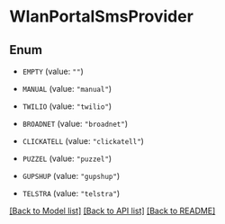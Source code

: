 # WlanPortalSmsProvider

## Enum


* `EMPTY` (value: `""`)

* `MANUAL` (value: `"manual"`)

* `TWILIO` (value: `"twilio"`)

* `BROADNET` (value: `"broadnet"`)

* `CLICKATELL` (value: `"clickatell"`)

* `PUZZEL` (value: `"puzzel"`)

* `GUPSHUP` (value: `"gupshup"`)

* `TELSTRA` (value: `"telstra"`)


[[Back to Model list]](../README.md#documentation-for-models) [[Back to API list]](../README.md#documentation-for-api-endpoints) [[Back to README]](../README.md)


